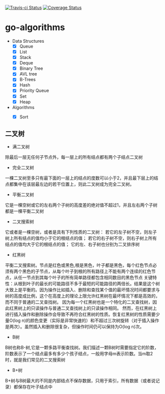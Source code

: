 [![Travis-ci Status](https://travis-ci.org/cizixs/go-algorithms.svg?branch=master)](https://travis-ci.org/cizixs/go-algorithms)
[![Coverage Status](https://coveralls.io/repos/github/cizixs/go-algorithms/badge.svg)](https://coveralls.io/github/cizixs/go-algorithms)

# go-algorithms

- Data Structures
    - [x] Queue
    - [x] List
    - [X] Stack
    - [x] Deque
    - [x] Binary Tree
    - [x] AVL tree
    - [x] B-Trees
    - [x] Hash
    - [x] Priority Queue
    - [x] Set
    - [x] Heap

- Algorithms
    - [x] Sort
    
    
## 二叉树

- 满二叉树

除最后一层无任何子节点外，每一层上的所有结点都有两个子结点二叉树

- 完全二叉树

一棵二叉树至多只有最下面的一层上的结点的度数可以小于2，并且最下层上的结点都集中在该层最左边的若干位置上，则此二叉树成为完全二叉树。

- 平衡二叉树

它是一棵空树或它的左右两个子树的高度差的绝对值不超过1，并且左右两个子树都是一棵平衡二叉树

- 二叉搜索树

它或者是一棵空树，或者是具有下列性质的二叉树： 若它的左子树不空，则左子树上所有结点的值均小于它的根结点的值； 若它的右子树不空，则右子树上所有结点的值均大于它的根结点的值； 它的左、右子树也分别为二叉排序树

- 红黑树

平衡二叉搜索树。节点是红色或黑色,根是黑色，叶子都是黑色，每个红色节点必须有两个黑色的子节点，从每个叶子到根的所有路径上不能有两个连续的红色节点，从任一节点到其每个叶子的所有简单路径都包含相同数目的黑色节点
关键特性：从根到叶子的最长的可能路径不多于最短的可能路径的两倍长。结果是这个树大致上是平衡的。因为操作比如插入、删除和查找某个值的最坏情况时间都要求与树的高度成比例，这个在高度上的理论上限允许红黑树在最坏情况下都是高效的，而不同于普通的二叉查找树。
因为每一个红黑树也是一个特化的二叉查找树，因此红黑树上的只读操作与普通二叉查找树上的只读操作相同。
然而，在红黑树上进行插入操作和删除操作会导致不再符合红黑树的性质。恢复红黑树的性质需要少量O(log n)的颜色变更（实际是非常快速的）和不超过三次树旋转（对于插入操作是两次）。虽然插入和删除很复杂，但操作时间仍可以保持为O(log n)次。

- B树

B树也称B-树,它是一颗多路平衡查找树。我们描述一颗B树时需要指定它的阶数，阶数表示了一个结点最多有多少个孩子结点，一般用字母m表示阶数。当m取2时，就是我们常见的二叉搜索树

- B+树

B+树与B树最大的不同是内部结点不保存数据，只用于索引，所有数据（或者说记录）都保存在叶子结点中